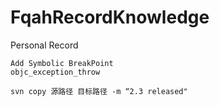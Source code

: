 # FqahRecordKnowledge
Personal Record


```
Add Symbolic BreakPoint
objc_exception_throw

```
```
svn copy 源路径 目标路径 -m “2.3 released"
```



